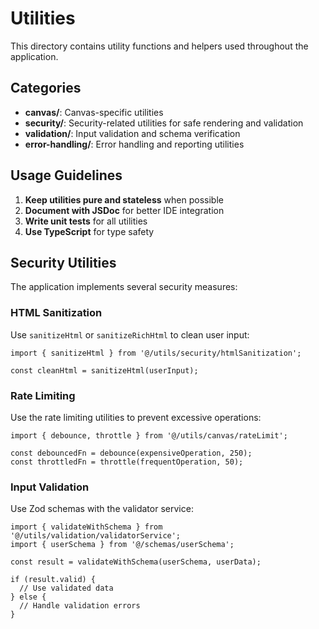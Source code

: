 
# Utilities

This directory contains utility functions and helpers used throughout the application.

## Categories

- **canvas/**: Canvas-specific utilities
- **security/**: Security-related utilities for safe rendering and validation
- **validation/**: Input validation and schema verification
- **error-handling/**: Error handling and reporting utilities

## Usage Guidelines

1. **Keep utilities pure and stateless** when possible
2. **Document with JSDoc** for better IDE integration
3. **Write unit tests** for all utilities
4. **Use TypeScript** for type safety

## Security Utilities

The application implements several security measures:

### HTML Sanitization

Use `sanitizeHtml` or `sanitizeRichHtml` to clean user input:

```tsx
import { sanitizeHtml } from '@/utils/security/htmlSanitization';

const cleanHtml = sanitizeHtml(userInput);
```

### Rate Limiting

Use the rate limiting utilities to prevent excessive operations:

```tsx
import { debounce, throttle } from '@/utils/canvas/rateLimit';

const debouncedFn = debounce(expensiveOperation, 250);
const throttledFn = throttle(frequentOperation, 50);
```

### Input Validation

Use Zod schemas with the validator service:

```tsx
import { validateWithSchema } from '@/utils/validation/validatorService';
import { userSchema } from '@/schemas/userSchema';

const result = validateWithSchema(userSchema, userData);

if (result.valid) {
  // Use validated data
} else {
  // Handle validation errors
}
```
